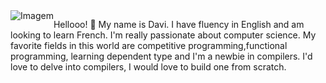 <div style="float: left;">
        <img src="https://media.tenor.com/AlUkiGkR2j8AAAAC/new-game-ahagon-umiko-programming.gif" alt="Imagem">
    </div>
    <div>
        <p>Hellooo! <span>&#x1F44B;</span> My name is Davi. I have fluency in English and am looking to learn French. I'm really passionate about computer science. My favorite fields in this world are competitive programming,functional programming, learning dependent type and I'm a newbie in compilers. I'd love to delve into compilers, I would love to build one from scratch.</p>
